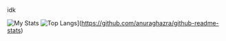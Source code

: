 idk

![My Stats](https://github-readme-stats.vercel.app/api?username=MicroPanda123&theme=github_dark)
![Top Langs](https://github-readme-stats.vercel.app/api/top-langs/?username=anuraghazra)](https://github.com/anuraghazra/github-readme-stats)

